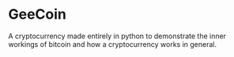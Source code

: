 # GeeCoin
A cryptocurrency made entirely in python to demonstrate the inner workings of bitcoin and how a cryptocurrency works in general.

